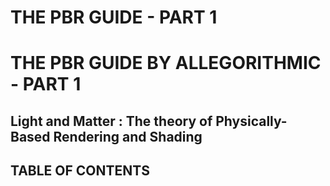 THE PBR GUIDE - PART 1
======================

# THE PBR GUIDE BY ALLEGORITHMIC - PART 1
## Light and Matter : The theory of Physically-Based Rendering and Shading

## TABLE OF CONTENTS


